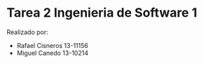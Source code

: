 # Tarea 2 Ingenieria de Software 1

Realizado por:

- Rafael Cisneros 13-11156
- Miguel Canedo 13-10214
